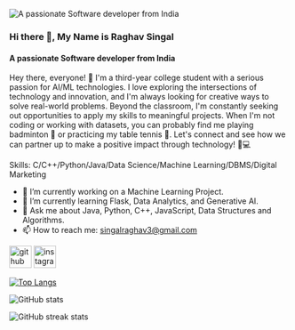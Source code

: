 ![A passionate Software developer from India](https://media.licdn.com/dms/image/D5616AQEQNX7Zo6T6FQ/profile-displaybackgroundimage-shrink_350_1400/0/1707586872164?e=1715817600&v=beta&t=0uUSf3cQd-WhrJ1m4vZuQSZTfVqbaUUeOMyzv40rSwc)

### Hi there 👋, My Name is Raghav Singal
#### A passionate Software developer from India

Hey there, everyone! 👋 I'm a third-year college student with a serious passion for AI/ML technologies. I love exploring the intersections of technology and innovation, and I'm always looking for creative ways to solve real-world problems. Beyond the classroom, I'm constantly seeking out opportunities to apply my skills to meaningful projects. When I'm not coding or working with datasets, you can probably find me playing badminton 🏸 or practicing my table tennis 🏓. Let's connect and see how we can partner up to make a positive impact through technology! 🤝💻 

Skills: C/C++/Python/Java/Data Science/Machine Learning/DBMS/Digital Marketing

- 🔭 I’m currently working on a Machine Learning Project. 
- 🌱 I’m currently learning Flask, Data Analytics, and Generative AI. 
- 💬 Ask me about Java, Python, C++, JavaScript, Data Structures and Algorithms. 
- 📫 How to reach me: singalraghav3@gmail.com 


[<img src='https://cdn.jsdelivr.net/npm/simple-icons@3.0.1/icons/github.svg' alt='github' height='40'>](https://github.com/RaghavSingal2002)  [<img src='https://cdn.jsdelivr.net/npm/simple-icons@3.0.1/icons/instagram.svg' alt='instagram' height='40'>](https://www.instagram.com/raghavsingal3/)  

[![Top Langs](https://github-readme-stats.vercel.app/api/top-langs/?username=RaghavSingal2002)](https://github.com/anuraghazra/github-readme-stats)

![GitHub stats](https://github-readme-stats.vercel.app/api?username=RaghavSingal2002&show_icons=true)  

![GitHub streak stats](https://streak-stats.demolab.com/?user=RaghavSingal2002)  

